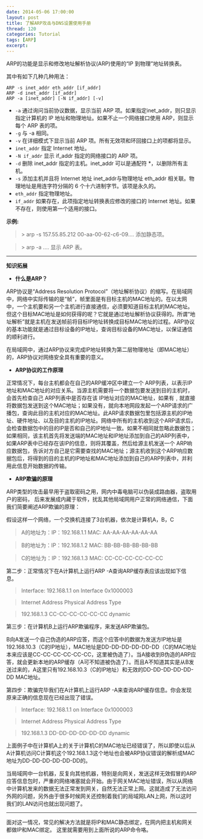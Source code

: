 ```yaml
---
date: 2014-05-06 17:00:00
layout: post
title: 了解ARP攻击与DNS设置使用手册
thread: 120
categories: Tutorial
tags: [ARP]
excerpt: 
---
```


ARP的功能是显示和修改地址解析协议(ARP)使用的“IP 到物理”地址转换表。

其中有如下几种几种用法：

```
ARP -s inet_addr eth_addr [if_addr]
ARP -d inet_addr [if_addr]
ARP -a [inet_addr] [-N if_addr] [-v]
```

* `-a` 通过询问当前协议数据，显示当前 ARP 项。如果指定inet_addr，则只显示指定计算机的 IP 地址和物理地址。如果不止一个网络接口使用 ARP，则显示每个 ARP 表的项。
* `-g` 与 -a 相同。
* `-v` 在详细模式下显示当前 ARP 项。所有无效项和环回接口上的项都将显示。
* `inet_addr` 指定 Internet 地址。
* `-N if_addr` 显示 if_addr 指定的网络接口的 ARP 项。
* `-d` 删除 inet_addr 指定的主机。inet_addr 可以是通配符 *，以删除所有主机。
* `-s` 添加主机并且将 Internet 地址 inet_addr与物理地址 eth_addr 相关联。物理地址是用连字符分隔的 6 个十六进制字节。该项是永久的。
* `eth_addr` 指定物理地址。
* `if_addr` 如果存在，此项指定地址转换表应修改的接口的 Internet 地址。如果不存在，则使用第一个适用的接口。

**示例:**

>  \> arp -s 157.55.85.212   00-aa-00-62-c6-09.... 添加静态项。

>  \> arp -a                                  .... 显示 ARP 表。

----

**知识拓展**

* **什么是ARP？**

ARP协议是“Address Resolution Protocol”（地址解析协议）的缩写。在局域网中，网络中实际传输的是“帧”，帧里面是有目标主机的MAC地址的。在以太网中，一个主机要和另一个主机进行直接通信，必须要知道目标主机的MAC地址。但这个目标MAC地址是如何获得的呢？它就是通过地址解析协议获得的。所谓“地址解析”就是主机在发送帧前将目标IP地址转换成目标MAC地址的过程。ARP协议的基本功能就是通过目标设备的IP地址，查询目标设备的MAC地址，以保证通信的顺利进行。

在局域网中，通过ARP协议来完成IP地址转换为第二层物理地址（即MAC地址）的，ARP协议对网络安全具有重要的意义。

* **ARP协议的工作原理**

正常情况下，每台主机都会在自己的ARP缓冲区中建立一个 ARP列表，以表示IP地址和MAC地址的对应关系。当源主机需要将一个数据包要发送到目的主机时，会首先检查自己 ARP列表中是否存在该 IP地址对应的MAC地址，如果有﹐就直接将数据包发送到这个MAC地址；如果没有，就向本地网段发起一个ARP请求的广播包，查询此目的主机对应的MAC地址。此ARP请求数据包里包括源主机的IP地址、硬件地址、以及目的主机的IP地址。网络中所有的主机收到这个ARP请求后，会检查数据包中的目的IP是否和自己的IP地址一致。如果不相同就忽略此数据包；如果相同，该主机首先将发送端的MAC地址和IP地址添加到自己的ARP列表中，如果ARP表中已经存在该IP的信息，则将其覆盖，然后给源主机发送一个 ARP响应数据包，告诉对方自己是它需要查找的MAC地址；源主机收到这个ARP响应数据包后，将得到的目的主机的IP地址和MAC地址添加到自己的ARP列表中，并利用此信息开始数据的传输。

* **ARP欺骗的原理**

ARP类型的攻击最早用于盗取密码之用，网内中毒电脑可以伪装成路由器，盗取用户的密码， 后来发展成内藏于软件，扰乱其他局域网用户正常的网络通信，下面我们简要阐述ARP欺骗的原理：

假设这样一个网络，一个交换机连接了3台机器，依次是计算机A，B，C

>A的地址为：IP：192.168.1.1 MAC: AA-AA-AA-AA-AA-AA 

>B的地址为：IP：192.168.1.2 MAC: BB-BB-BB-BB-BB-BB 

>C的地址为：IP：192.168.1.3 MAC: CC-CC-CC-CC-CC-CC 

第二步：正常情况下在A计算机上运行ARP -A查询ARP缓存表应该出现如下信息。 

>Interface: 192.168.1.1 on Interface 0x1000003 

>Internet Address Physical Address Type 

>192.168.1.3 CC-CC-CC-CC-CC-CC dynamic 

第三步：在计算机B上运行ARP欺骗程序，来发送ARP欺骗包。

B向A发送一个自己伪造的ARP应答，而这个应答中的数据为发送方IP地址是192.168.10.3（C的IP地址），MAC地址是DD-DD-DD-DD-DD-DD（C的MAC地址本来应该是CC-CC-CC-CC-CC-CC，这里被伪造了）。当A接收到B伪造的ARP应答，就会更新本地的ARP缓存（A可不知道被伪造了）。而且A不知道其实是从B发送过来的，A这里只有192.168.10.3（C的IP地址）和无效的DD-DD-DD-DD-DD-DD MAC地址。

第四步：欺骗完毕我们在A计算机上运行ARP -A来查询ARP缓存信息。你会发现原来正确的信息现在已经出现了错误。

>Interface: 192.168.1.1 on Interface 0x1000003 

>Internet Address Physical Address Type 

>192.168.1.3 DD-DD-DD-DD-DD-DD dynamic

上面例子中在计算机A上的关于计算机C的MAC地址已经错误了，所以即使以后从A计算机访问C计算机这个192.168.1.3这个地址也会被ARP协议错误的解析成MAC地址为DD-DD-DD-DD-DD-DD的。

当局域网中一台机器，反复向其他机器，特别是向网关，发送这样无效假冒的ARP应答信息包时，严重的网络堵塞就会开始。由于网关MAC地址错误，所以从网络中计算机发来的数据无法正常发到网关，自然无法正常上网。这就造成了无法访问外网的问题，另外由于很多时候网关还控制着我们的局域网LAN上网，所以这时我们的LAN访问也就出现问题了。

----

面对这一情况，常见的解决方法就是将IP和MAC静态绑定，在网内把主机和网关都做IP和MAC绑定。 这里就需要用到上面所说的ARP命令咯。